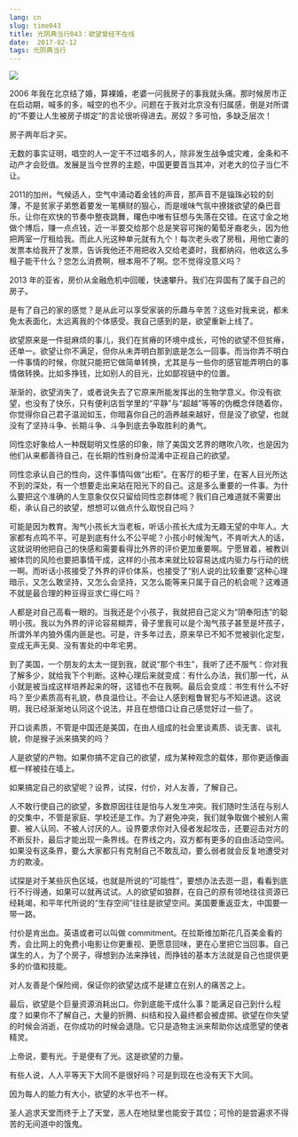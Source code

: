 ```yaml
---
lang: cn
slug: time043
title: 光阴典当行043：欲望曾经不在线
date:  2017-02-12
tags: 光阴典当行
---
```

<!-- more -->
![](http://oouh9u8nz.bkt.gdipper.com//time043.jpg)

2006 年我在北京结了婚，算裸婚，老婆一问我房子的事我就头痛。那时候房市正在启动期，喊多的多，喊空的也不少。问题在于我对北京没有归属感，倒是对所谓的“不要让人生被房子绑定”的言论很听得进去。房奴？多可怕，多缺乏层次！

房子两年后才买。

无数的事实证明，唱空的人一定干不过唱多的人，除非发生战争或灾难，金条和不动产才会贬值。发展是当今世界的主题，中国更要首当其冲，对老大的位子当仁不让。

2011的加州，气候适人，空气中涌动着金钱的声音，那声音不是锱珠必较的刻薄，不是贫家子弟憋着要发一笔横财的狠心，而是嗳味气氛中撩拨欲望的桑巴音乐，让你在欢快的节奏中整夜跳舞，曙色中唯有狂想与失落在交错。在这寸金之地做个博后，赚一点点钱，近一半要交给那个总是笑容可掬的葡萄牙裔老头，因为他把两室一厅租给我。而此人光这种单元就有九个！每次老头收了房租，用他亡妻的发票本给我开了发票，告诉我他还不用把收入交给老婆时，我都纳闷，他收这么多租子能干什么？您怎么消费啊，根本用不了啊。您不觉得没意义吗？

2013 年的亚省，房价从金融危机中回暖，快速攀升。我们在异国有了属于自己的房子。

是有了自己的家的感觉？是从此可以享受家装的乐趣与辛苦？这些对我来说，都未免太表面化，太远离我的个体感受。我自己感到的是，欲望重新上线了。

欲望原来是一件挺麻烦的事儿，我们在贫瘠的环境中成长，可怜的欲望不但贫瘠，还单一。欲望让你不满足，但你从未弄明白那到底是怎么一回事。而当你弄不明白一件事情的时候，你就只能把它做简单转换，尤其是与一些你的感官能弄明白的事情做转换。比如多挣钱，比如别人的目光，比如鄙视链中的位置。

渐渐的，欲望消失了，或者说失去了它原来所能发挥出的生物学意义。你没有欲望，也没有了快乐，只有便利店哲学里的“平静”与“超越”等等的伪概念伴随着你，你觉得你自己君子温润如玉，你暗喜你自己的涵养越来越好，但是没了欲望，也就没有了坚持斗争、长期斗争、斗争到底去争取胜利的勇气。

同性恋好象给人一种既聪明又性感的印象，除了美国文艺界的瞎吹八吹，也是因为他们从来都善待自己，在长期的性别身份混淆中正视自己的欲望。

同性恋承认自己的性向，这件事情叫做“出柜”。在客厅的柜子里，在客人目光所达不到的深处，有一个想要走出来站在阳光下的自己。这是多么重要的一件事。为什么要把这个准确的人生意象仅仅只留给同性恋群体呢？我们自己难道就不需要出柜，承认自己的欲望，想想可以做点什么取悦自己吗？

可能是因为教育。淘气小孩长大当老板，听话小孩长大成为无趣无望的中年人。大家都有点鸣不平。可是到底有什么不公平呢？小孩小时候淘气，不肯听大人的话，这就说明他把自己的快感和需要看得比外界的评价更加重要啊。宁愿冒着，被教训被体罚的风险也要把事情干成，这样的小孩本来就比较容易达成内驱力与行动的统一啊。而听话小孩接受了外界的评价体系，也接受了“别人说的比较重要”这种心理暗示，又怎么敢坚持，又怎么会坚持，又怎么能等来只属于自己的机会呢？这难道不就是最合理的种豆得豆求仁得仁吗？

人都是对自己高看一眼的。当我还是个小孩子，我就把自己定义为“阴奉阳违”的聪明小孩。我以为外界的评论容易糊弄，骨子里我可以是个淘气孩子甚至是坏孩子，所谓外羊内狼外儒内匪是也。可是，许多年过去，原来早已不知不觉被驯化定型，变成无声无臭、没有害处的中年宅男。

到了美国，一个朋友的太太一提到我，就说“那个书生”，我听了还不服气：你对我了解多少，就给我下个判断。这种心理后来就变成：有什么办法，我们那一代，从小就是被当成这样培养起来的呀，这错也不在我啊。最后会变成：书生有什么不好吗？至少素质高有礼貌，恭良温俭让。不会让人感到粗鲁冒犯与不知进退。这说明，我已经渐渐地认同这个说法，并且在想借口让自己感觉好过一些了。

开口谈素质，不管是中国还是美国，在由人组成的社会里谈素质、谈无害、谈礼貌，你是猴子派来搞笑的吗？

人是欲望的产物。如果你搞不定自己的欲望，成为某种观念的载体，那你更适像画框一样被挂在墙上。

如果搞定自己的欲望呢？设界，试探，付价，对人友善，了解自己。

人不敢行使自己的欲望，多数原因往往是怕与人发生冲突。我们随时生活在与别人的交集中，不管是家庭、学校还是工作。为了避免冲突，我们就争取做个被别人需要、被人认同、不被人讨厌的人。设界要求你对入侵者发起攻击，还要迎击对方的不断反扑，最后才能出现一条界线。在界线之内，双方都有更多的自由活动空间。如果没有这条界，要么大家都只有克制自己不敢乱动，要么弱者就会反复地遭受对方的欺凌。

试探是对于某些灰色区域，也就是所说的“可能性”，要想办法去逛一逛，看看到底行不行得通，如果可以就再试试。人的欲望如狼群，在自己的原有领地往往资源已经耗竭，和平年代所说的“生存空间”往往是欲望空间。美国要重返亚太，中国要一带一路。

付价是肯出血。英语或者可以叫做 commitment。在拉斯维加斯花几百美金看的秀，会比网上的免费小电影让你更重视、更愿意回味，更在心里把它当回事。自己谋生的人，为了个房子，得想到办法来挣钱，而挣钱的基本方法就是自己也提供更多的价值和技能。

对人友善是个保险阀，保证你的欲望达成不是建立在别人的痛苦之上。

最后，欲望是个巨量资源消耗出口。你到底能干成什么事？能满足自己到什么程度？如果你不了解自己，大量的折腾、纠结和投入最终都会被虚掷。欲望在你失望的时候会消逝，在你成功的时候会退隐。它只是造物主派来帮助你达成愿望的使者精灵。

上帝说，要有光。于是便有了光。这是欲望的力量。

有些人说，人人平等天下大同不是很好吗？可是到现在也没有天下大同。

因为每人的能力有大小，欲望的水平也不一样。

圣人追求天堂而终于上了天堂，恶人在地狱里也能安于其位；可怜的是尝遍求不得苦的无间道中的饿鬼。